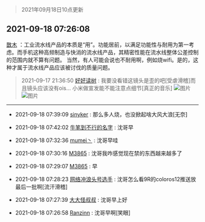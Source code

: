 > 2021年09月18日10点更新
<link rel="stylesheet" href="https://cdn.jsdelivr.net/gh/taotie6/sampleJSON@main/css/photo_show.css">
<meta name="referrer" content="no-referrer" />


 ## 2021-09-18 07:26:08 

 [㪚木](https://www.coolapk.com/feed/30069311?shareKey=MzMzYzUyM2E3YWJjNjE0NTJkYjA~) ：工业流水线产品的本质是“用”。功能居前，以满足功能性与耐用为第一考虑。而手机这种高频制造与快消的流水线产品，其精密性能在流水线整体公差控制的范围内就不算有问题。
当然，有人可能会说也不耐用啊，例如烧wifi。是的，这种才属于流水线产品应该被讨伐的质量问题。 

<div class="album">
</div>

> 2021-09-17 21:36:50 
> [好好读树](https://www.coolapk.com/feed/30062602?shareKey=Y2I4OTViN2Y2YjM4NjE0NTJkYjA~) : 我要没看错这镜头是歪的吧[受虐滑稽]而且镜头应该没有ois… 小米做宣发能不能注意点细节[真正的音乐] 
![图片](https://image.coolapk.com/feed/2021/0917/21/3256621_5d659f8f_5807_7914@2376x1080.jpeg)
![图片](https://image.coolapk.com/feed/2021/0917/21/3256621_b4fc1083_5807_7916@2376x1080.jpeg)

 ------- 

- 2021-09-18 07:39:09 [sinyker](uid=684334) : 那么多人烧，也没掀起啥大风大浪[无奈] 

- 2021-09-18 07:42:02 [牛笔到不行的名字](uid=2374460) : 沈哥早 

- 2021-09-18 07:32:36 [mumei丶](uid=762356) : 沈哥早哇 

- 2021-09-18 07:30:16 [M3865](uid=795132) : 沈哥我咋感觉现在禁的东西越来越多了 

- 2021-09-18 07:29:07 [M3865](uid=795132) : 早 

- 2021-09-18 07:28:23 [网络冲浪头号选手](uid=1864467) : 沈哥怎么看9R的coloros12推送放最后一批啊[流汗滑稽] 

- 2021-09-18 07:27:39 [大大怪叔叔](uid=956235) : 沈哥早上好 

- 2021-09-18 07:26:58 [Ranzinn](uid=3074431) : 沈哥早啊[笑眼] 

